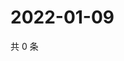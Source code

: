 # 2022-01-09

共 0 条

<!-- BEGIN WEIBO -->
<!-- 最后更新时间 Sun Jan 09 2022 16:18:00 GMT+0800 (China Standard Time) -->

<!-- END WEIBO -->
